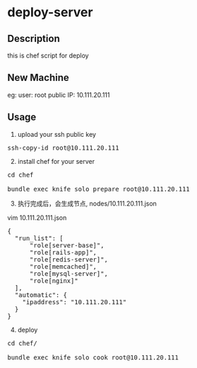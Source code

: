 deploy-server
=============


## Description

this is chef script for deploy

## New Machine

eg: 
user: root
public IP: 10.111.20.111 

## Usage

1. upload your ssh public key

<pre>
ssh-copy-id root@10.111.20.111
</pre>

2. install chef for your server

<pre>
cd chef

bundle exec knife solo prepare root@10.111.20.111
</pre>

3. 执行完成后，会生成节点,  nodes/10.111.20.111.json 

vim 10.111.20.111.json

<pre>
{
  "run_list": [
      "role[server-base]",
      "role[rails-app]",
      "role[redis-server]",
      "role[memcached]",
      "role[mysql-server]",
      "role[nginx]"
  ],
  "automatic": {
    "ipaddress": "10.111.20.111"
  }
}
</pre>

4. deploy

<pre>
cd chef/

bundle exec knife solo cook root@10.111.20.111
</pre>
